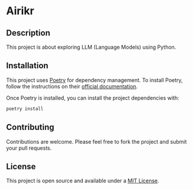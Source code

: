 # Airikr

## Description
This project is about exploring LLM (Language Models) using Python.

## Installation
This project uses [Poetry](https://python-poetry.org/docs/) for dependency management. To install Poetry, follow the instructions on their [official documentation](https://python-poetry.org/docs/#installation).

Once Poetry is installed, you can install the project dependencies with:

```bash
poetry install
```

## Contributing
Contributions are welcome. Please feel free to fork the project and submit your pull requests.

## License
This project is open source and available under a [MIT License](https://choosealicense.com/licenses/mit/).
